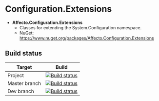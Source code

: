 # Configuration.Extensions
* **Affecto.Configuration.Extensions**
  * Classes for extending the System.Configuration namespace.
  * NuGet: https://www.nuget.org/packages/Affecto.Configuration.Extensions

## Build status

| Target | Build |
| -----------------------|------------------|
| Project | [![Build status](https://ci.appveyor.com/api/projects/status/oopg18oys50d8t8d?svg=true)](https://ci.appveyor.com/project/johannesvaltonen/dotnet-configuration-extensions) |
| Master branch | [![Build status](https://ci.appveyor.com/api/projects/status/oopg18oys50d8t8d/branch/master?svg=true)](https://ci.appveyor.com/project/johannesvaltonen/dotnet-configuration-extensions/branch/master) |
| Dev branch | [![Build status](https://ci.appveyor.com/api/projects/status/oopg18oys50d8t8d/branch/dev?svg=true)](https://ci.appveyor.com/project/johannesvaltonen/dotnet-configuration-extensions/branch/dev) |

